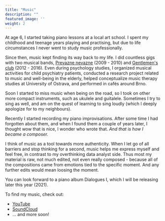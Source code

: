 ```yaml
---
title: "Music"
description: ""
featured_image: ''
weight: 2
---
```


At age 6, I started taking piano lessons at a local art school. I spent my childhood and teenage years playing and practising, but due to life circumstances I never went to study music professionally. 

Since then, music kept finding its way back to my life. I did countless gigs with two musical bands, [Prevazne nevazne](https://www.facebook.com/Převážně-Nevážně-69592259951) (2009 - 2010) and [Gentlemen's club](https://www.facebook.com/GentlemensClubSKA) (2012 - 2016). 
Even during psychology studies, I organized musical activities for child psychiatry patients, conducted a research project related to music and well-being in the elderly, helped conceptualize music therapy studies at University of Ostrava, and performed in cafés around Brno. 

Soon I started to miss music when being on the road, so I took on other more compact instruments, such as ukulele and guitalele. Sometimes I try to sing as well, and am on the quest of learning to sing loudly (which I deeply apologize for to my neighbours).

Recently I started recording my piano improvisations. After some time I had forgotten about them, and when I found them a couple of years later, I thought wow that is nice, I wonder who wrote that. *And that is how I became a composer.* 

I think of music as a tool towards more authenticity. When I let go of all barriers and stop thinking for a second, music helps me express myself and feel free, in contrast to my overthinking data analyst side. Thus most my material is raw, not much edited, not even really composed - because all of the compositions came from emotions tied to the specific moment. And any further edits would mean loosing the moment. 

You can look forward to a piano album Dialogues I, which I will be releasing later this year (2021).

To find my music, check out:
- [YouTube](https://www.youtube.com/channel/UCAx1hJgAGTsfEiK1v818p7A)
- [SoundCloud](https://soundcloud.com/renehlavova)
- ... and more soon!